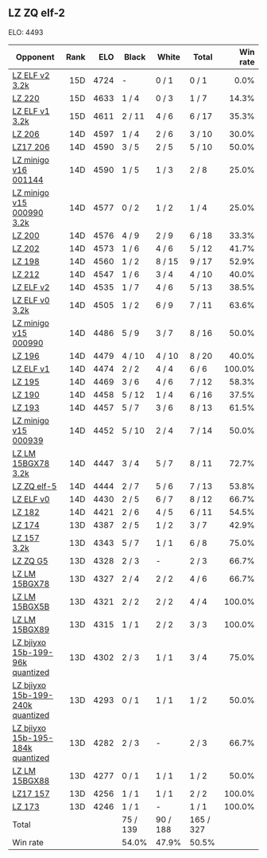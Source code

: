 ## LZ ZQ elf-2 ##

ELO: 4493

Opponent | Rank | ELO | Black | White | Total | Win rate
---------|-----:|----:|-------|-------|-------|-------:
[LZ ELF v2 3.2k](LZ%20ELF%20v2%203.2k.md) | 15D | 4724 | - | 0 / 1 | 0 / 1 | 0.0%
[LZ 220](LZ%20220.md) | 15D | 4633 | 1 / 4 | 0 / 3 | 1 / 7 | 14.3%
[LZ ELF v1 3.2k](LZ%20ELF%20v1%203.2k.md) | 15D | 4611 | 2 / 11 | 4 / 6 | 6 / 17 | 35.3%
[LZ 206](LZ%20206.md) | 14D | 4597 | 1 / 4 | 2 / 6 | 3 / 10 | 30.0%
[LZ17 206](LZ17%20206.md) | 14D | 4590 | 3 / 5 | 2 / 5 | 5 / 10 | 50.0%
[LZ minigo v16 001144](LZ%20minigo%20v16%20001144.md) | 14D | 4590 | 1 / 5 | 1 / 3 | 2 / 8 | 25.0%
[LZ minigo v15 000990 3.2k](LZ%20minigo%20v15%20000990%203.2k.md) | 14D | 4577 | 0 / 2 | 1 / 2 | 1 / 4 | 25.0%
[LZ 200](LZ%20200.md) | 14D | 4576 | 4 / 9 | 2 / 9 | 6 / 18 | 33.3%
[LZ 202](LZ%20202.md) | 14D | 4573 | 1 / 6 | 4 / 6 | 5 / 12 | 41.7%
[LZ 198](LZ%20198.md) | 14D | 4560 | 1 / 2 | 8 / 15 | 9 / 17 | 52.9%
[LZ 212](LZ%20212.md) | 14D | 4547 | 1 / 6 | 3 / 4 | 4 / 10 | 40.0%
[LZ ELF v2](LZ%20ELF%20v2.md) | 14D | 4535 | 1 / 7 | 4 / 6 | 5 / 13 | 38.5%
[LZ ELF v0 3.2k](LZ%20ELF%20v0%203.2k.md) | 14D | 4505 | 1 / 2 | 6 / 9 | 7 / 11 | 63.6%
[LZ minigo v15 000990](LZ%20minigo%20v15%20000990.md) | 14D | 4486 | 5 / 9 | 3 / 7 | 8 / 16 | 50.0%
[LZ 196](LZ%20196.md) | 14D | 4479 | 4 / 10 | 4 / 10 | 8 / 20 | 40.0%
[LZ ELF v1](LZ%20ELF%20v1.md) | 14D | 4474 | 2 / 2 | 4 / 4 | 6 / 6 | 100.0%
[LZ 195](LZ%20195.md) | 14D | 4469 | 3 / 6 | 4 / 6 | 7 / 12 | 58.3%
[LZ 190](LZ%20190.md) | 14D | 4458 | 5 / 12 | 1 / 4 | 6 / 16 | 37.5%
[LZ 193](LZ%20193.md) | 14D | 4457 | 5 / 7 | 3 / 6 | 8 / 13 | 61.5%
[LZ minigo v15 000939](LZ%20minigo%20v15%20000939.md) | 14D | 4452 | 5 / 10 | 2 / 4 | 7 / 14 | 50.0%
[LZ LM 15BGX78 3.2k](LZ%20LM%2015BGX78%203.2k.md) | 14D | 4447 | 3 / 4 | 5 / 7 | 8 / 11 | 72.7%
[LZ ZQ elf-5](LZ%20ZQ%20elf-5.md) | 14D | 4444 | 2 / 7 | 5 / 6 | 7 / 13 | 53.8%
[LZ ELF v0](LZ%20ELF%20v0.md) | 14D | 4430 | 2 / 5 | 6 / 7 | 8 / 12 | 66.7%
[LZ 182](LZ%20182.md) | 14D | 4421 | 2 / 6 | 4 / 5 | 6 / 11 | 54.5%
[LZ 174](LZ%20174.md) | 13D | 4387 | 2 / 5 | 1 / 2 | 3 / 7 | 42.9%
[LZ 157 3.2k](LZ%20157%203.2k.md) | 13D | 4343 | 5 / 7 | 1 / 1 | 6 / 8 | 75.0%
[LZ ZQ G5](LZ%20ZQ%20G5.md) | 13D | 4328 | 2 / 3 | - | 2 / 3 | 66.7%
[LZ LM 15BGX78](LZ%20LM%2015BGX78.md) | 13D | 4327 | 2 / 4 | 2 / 2 | 4 / 6 | 66.7%
[LZ LM 15BGX5B](LZ%20LM%2015BGX5B.md) | 13D | 4321 | 2 / 2 | 2 / 2 | 4 / 4 | 100.0%
[LZ LM 15BGX89](LZ%20LM%2015BGX89.md) | 13D | 4315 | 1 / 1 | 2 / 2 | 3 / 3 | 100.0%
[LZ bjiyxo 15b-199-96k quantized](LZ%20bjiyxo%2015b-199-96k%20quantized.md) | 13D | 4302 | 2 / 3 | 1 / 1 | 3 / 4 | 75.0%
[LZ bjiyxo 15b-199-240k quantized](LZ%20bjiyxo%2015b-199-240k%20quantized.md) | 13D | 4293 | 0 / 1 | 1 / 1 | 1 / 2 | 50.0%
[LZ bjiyxo 15b-195-184k quantized](LZ%20bjiyxo%2015b-195-184k%20quantized.md) | 13D | 4282 | 2 / 3 | - | 2 / 3 | 66.7%
[LZ LM 15BGX88](LZ%20LM%2015BGX88.md) | 13D | 4277 | 0 / 1 | 1 / 1 | 1 / 2 | 50.0%
[LZ17 157](LZ17%20157.md) | 13D | 4256 | 1 / 1 | 1 / 1 | 2 / 2 | 100.0%
[LZ 173](LZ%20173.md) | 13D | 4246 | 1 / 1 | - | 1 / 1 | 100.0%
Total | | | 75 / 139 | 90 / 188 | 165 / 327 | 
Win rate| | | 54.0% | 47.9% | 50.5% | 
